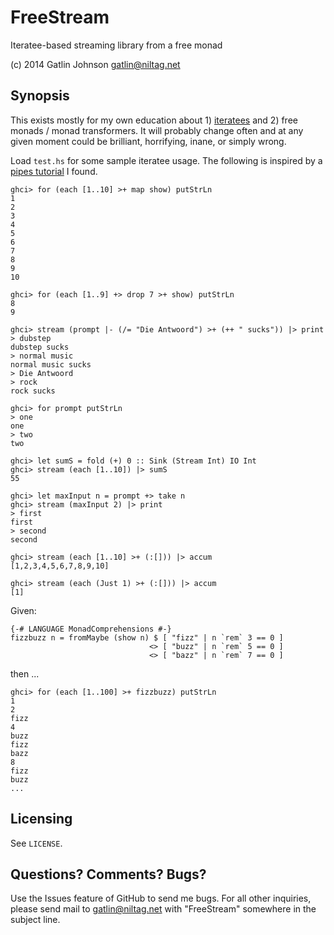 FreeStream
==========

Iteratee-based streaming library from a free monad

(c) 2014 Gatlin Johnson <gatlin@niltag.net>

Synopsis
---

This exists mostly for my own education about 1) [iteratees][iteratees] and 2) free monads / monad transformers.
It will probably change often and at any given moment could be brilliant, horrifying, inane, or simply wrong.

Load `test.hs` for some sample iteratee usage. The following is inspired by a
[pipes tutorial][pipes] I found.

    ghci> for (each [1..10] >+ map show) putStrLn
    1
    2
    3
    4
    5
    6
    7
    8
    9
    10

    ghci> for (each [1..9] +> drop 7 >+ show) putStrLn
    8
    9

    ghci> stream (prompt |- (/= "Die Antwoord") >+ (++ " sucks")) |> print
    > dubstep
    dubstep sucks
    > normal music
    normal music sucks
    > Die Antwoord
    > rock
    rock sucks

    ghci> for prompt putStrLn
    > one
    one
    > two
    two

    ghci> let sumS = fold (+) 0 :: Sink (Stream Int) IO Int
    ghci> stream (each [1..10]) |> sumS
    55

    ghci> let maxInput n = prompt +> take n
    ghci> stream (maxInput 2) |> print
    > first
    first
    > second
    second

    ghci> stream (each [1..10] >+ (:[])) |> accum
    [1,2,3,4,5,6,7,8,9,10]

    ghci> stream (each (Just 1) >+ (:[])) |> accum
    [1]

Given:

    {-# LANGUAGE MonadComprehensions #-}
    fizzbuzz n = fromMaybe (show n) $ [ "fizz" | n `rem` 3 == 0 ]
                                   <> [ "buzz" | n `rem` 5 == 0 ]
                                   <> [ "bazz" | n `rem` 7 == 0 ]

then ...

    ghci> for (each [1..100] >+ fizzbuzz) putStrLn
    1
    2
    fizz
    4
    buzz
    fizz
    bazz
    8
    fizz
    buzz
    ...

[iteratees]: http://okmij.org/ftp/Streams.html
[pipes]: https://www.fpcomplete.com/school/to-infinity-and-beyond/pick-of-the-week/Pipes%20tutorial

Licensing
---

See `LICENSE`.

Questions? Comments? Bugs?
---

Use the Issues feature of GitHub to send me bugs. For all other inquiries, please send mail to <gatlin@niltag.net>
with "FreeStream" somewhere in the subject line.
